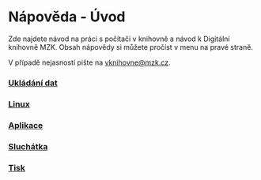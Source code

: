 # Nápověda - Úvod

Zde najdete návod na práci s počítači v knihovně a návod k Digitální knihovně MZK.
Obsah nápovědy si můžete pročíst v menu na pravé straně.

V případě nejasností pište na vknihovne@mzk.cz.
<br>

### [Ukládání dat](/cs/ukladani-dat)
### [Linux](/cs/linux)
### [Aplikace](/cs/aplikace)
### [Sluchátka](/cs/aplikace)
### [Tisk](/cs/tisk)


